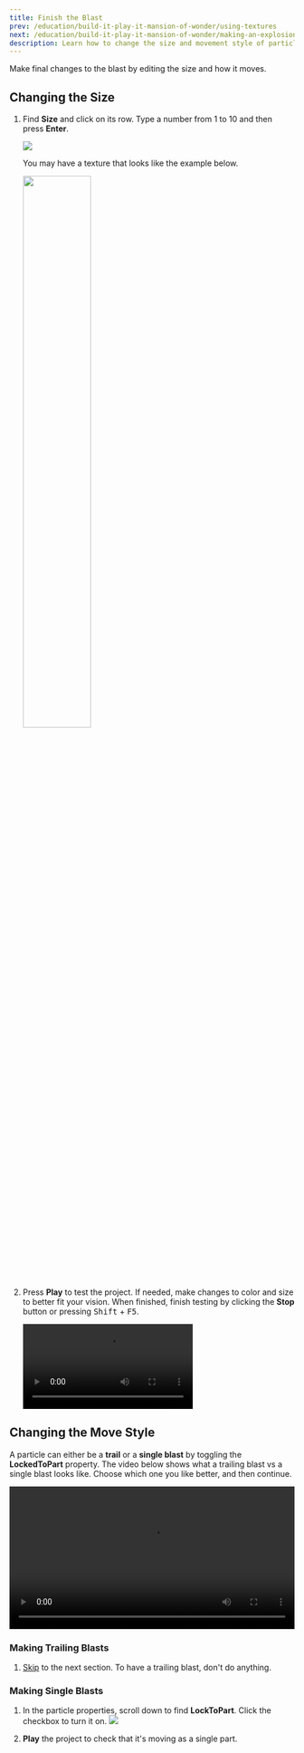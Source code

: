 ```yaml
---
title: Finish the Blast
prev: /education/build-it-play-it-mansion-of-wonder/using-textures
next: /education/build-it-play-it-mansion-of-wonder/making-an-explosion
description: Learn how to change the size and movement style of particles from particle emitters in Roblox Studio as part of the Build It Play It Mansion of Wonders.
---
```


Make final changes to the blast by editing the size and how it moves.

## Changing the Size

1. Find **Size** and click on its row. Type a number from 1 to 10 and then press **Enter**.

   <img src="../../assets/education/build-it-play-it-mansion-of-wonder/finish-the-blast/change-size.png" />

   You may have a texture that looks like the example below.

   <img src="../../assets/education/build-it-play-it-mansion-of-wonder/finish-the-blast/change-size-example.jpeg" width="50%" />

2. Press **Play** to test the project. If needed, make changes to color and size to better fit your vision. When finished, finish testing by clicking the **Stop** button or pressing <kbd>Shift</kbd> + <kbd>F5</kbd>.

   <video controls src="../../assets/education/build-it-play-it-mansion-of-wonder/finish-the-blast/show-shot-color.mp4" ></video>

## Changing the Move Style

A particle can either be a **trail** or a **single blast** by toggling the **LockedToPart** property. The video below shows what a trailing blast vs a single blast looks like. Choose which one you like better, and then continue.

<video controls src="../../assets/education/build-it-play-it-mansion-of-wonder/finish-the-blast/locked-to-part.mp4" width="100%"></video>

### Making Trailing Blasts

1. [Skip](../../education/build-it-play-it-mansion-of-wonder/making-an-explosion.md) to the next section. To have a trailing blast, don't do anything.

### Making Single Blasts

1. In the particle properties, scroll down to find **LockToPart**. Click the checkbox to turn it on.
   <img src="../../assets/education/build-it-play-it-mansion-of-wonder/finish-the-blast/set-locked-to-part.png" />

2. **Play** the project to check that it's moving as a single part.
